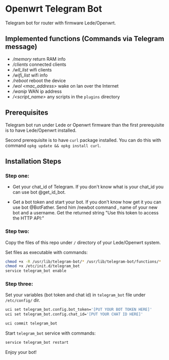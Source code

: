 # Openwrt Telegram Bot

Telegram bot for router with firmware Lede/Openwrt.

## Implemented functions (Commands via Telegram message)

  - */memory* return RAM info
  - */clients* connected clients
  - */wll_list* wifi clients
  - */wifi_list* wifi info
  - */reboot* reboot the device
  - */wol <mac_address>* wake on lan over the Internet
  - */wanip* WAN ip address
  - */<script_name>* any scripts in the `plugins` directory

## Prerequisites

Telegram bot run under Lede or Openwrt firmware than the first prerequisite is to have Lede/Openwrt installed.

Second prerequisite is to have `curl` package installed. You can do this with command `opkg update && opkg install curl`.

## Installation Steps

### Step one:

- Get your chat_id of Telegram. If you don't know what is your chat_id you can use bot @get_id_bot.

- Get a bot token and start your bot. If you don't know how get it you can use bot @BotFather. Send him /newbot command , name of your new bot and a username. Get the returned string "Use this token to access the HTTP API:" 

### Step two:

Copy the files of this repo under `/` directory of your Lede/Openwrt system.

Set files as executable with commands:

```sh
chmod +x -R /usr/lib/telegram-bot/* /usr/lib/telegram-bot/functions/*
chmod +x /etc/init.d/telegram_bot
service telegram_bot enable
```

### Step three:

Set your variables (bot token and chat id) in `telegram_bot` file under `/etc/config/` dir.

```sh
uci set telegram_bot.config.bot_token='[PUT YOUR BOT TOKEN HERE]'
uci set telegram_bot.config.chat_id='[PUT YOUR CHAT ID HERE]'

uci commit telegram_bot
```

Start `telegram_bot` service with commands:

```sh
service telegram_bot restart
```

Enjoy your bot!
